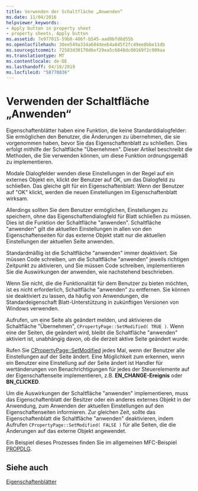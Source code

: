 ```yaml
---
title: Verwenden der Schaltfläche „Anwenden“
ms.date: 11/04/2016
helpviewer_keywords:
- Apply button in property sheet
- property sheets, Apply button
ms.assetid: 7e977015-59b8-406f-b545-aad0bfd8d55b
ms.openlocfilehash: 30ee549a334a684deeb4a845f2fc49ee8bbe11db
ms.sourcegitcommit: 72583d30170d6ef29ea5c6848dc00169f2c909aa
ms.translationtype: MT
ms.contentlocale: de-DE
ms.lasthandoff: 04/18/2019
ms.locfileid: "58770836"
---
```

# <a name="handling-the-apply-button"></a>Verwenden der Schaltfläche „Anwenden“

Eigenschaftenblätter haben eine Funktion, die keine Standarddialogfelder: Sie ermöglichen den Benutzer, die Änderungen zu übernehmen, die sie vorgenommen haben, bevor Sie das Eigenschaftenblatt zu schließen. Dies erfolgt mithilfe der Schaltfläche "Übernehmen". Dieser Artikel beschreibt die Methoden, die Sie verwenden können, um diese Funktion ordnungsgemäß zu implementieren.

Modale Dialogfelder wenden diese Einstellungen in der Regel auf ein externes Objekt ein, klickt der Benutzer auf OK, um das Dialogfeld zu schließen. Das gleiche gilt für ein Eigenschaftenblatt: Wenn der Benutzer auf "OK" klickt, werden die neuen Einstellungen im Eigenschaftenblatt wirksam.

Allerdings sollten Sie dem Benutzer ermöglichen, Einstellungen zu speichern, ohne das Eigenschaftendialogfeld für Blatt schließen zu müssen. Dies ist die Funktion der Schaltfläche "anwenden". Schaltfläche "anwenden" gilt die aktuellen Einstellungen in allen von den Eigenschaftenseiten für das externe Objekt statt nur die aktuellen Einstellungen der aktuellen Seite anwenden.

Standardmäßig ist die Schaltfläche "anwenden" immer deaktiviert. Sie müssen Code schreiben, um die Schaltfläche "anwenden" jeweils richtigen Zeitpunkt zu aktivieren, und Sie müssen Code schreiben, implementieren Sie die Auswirkungen der anwenden, wie nachstehend beschrieben.

Wenn Sie nicht, die die Funktionalität für dem Benutzer zu bieten möchten, ist es nicht erforderlich, Schaltfläche "anwenden" zu entfernen. Sie können sie deaktiviert zu lassen, da häufig von Anwendungen, die Standardeigenschaft Blatt-Unterstützung in zukünftigen Versionen von Windows verwenden.

Aufrufen, um eine Seite als geändert melden, und aktivieren die Schaltfläche "Übernehmen", `CPropertyPage::SetModified( TRUE )`. Wenn eine der Seiten, die geändert wird, bleibt die Schaltfläche "anwenden" aktiviert ist, unabhängig davon, ob die derzeit aktive Seite geändert wurde.

Rufen Sie [CPropertyPage::SetModified](../mfc/reference/cpropertypage-class.md#setmodified) jedes Mal, wenn der Benutzer alle Einstellungen auf der Seite ändert. Eine Möglichkeit zum erkennen, wenn ein Benutzer eine Einstellung auf der Seite ändert ist Handler für wertänderungen von Benachrichtigungen für jedes der Steuerelemente auf der Eigenschaftenseite implementieren, z.B. **EN_CHANGE-Ereignis** oder **BN_CLICKED**.

Um die Auswirkungen der Schaltfläche "anwenden" implementieren, muss das Eigenschaftenblatt der Besitzer oder ein anderes externes Objekt in der Anwendung, zum Anwenden der aktuellen Einstellungen auf den Eigenschaftenseiten informieren. Zur gleichen Zeit, sollte das Eigenschaftenblatt die Schaltfläche "anwenden" deaktivieren, indem Aufrufen `CPropertyPage::SetModified( FALSE )` für alle Seiten, die die Änderungen auf das externe Objekt angewendet.

Ein Beispiel dieses Prozesses finden Sie im allgemeinen MFC-Beispiel [PROPDLG](../overview/visual-cpp-samples.md).

## <a name="see-also"></a>Siehe auch

[Eigenschaftenblätter](../mfc/property-sheets-mfc.md)
